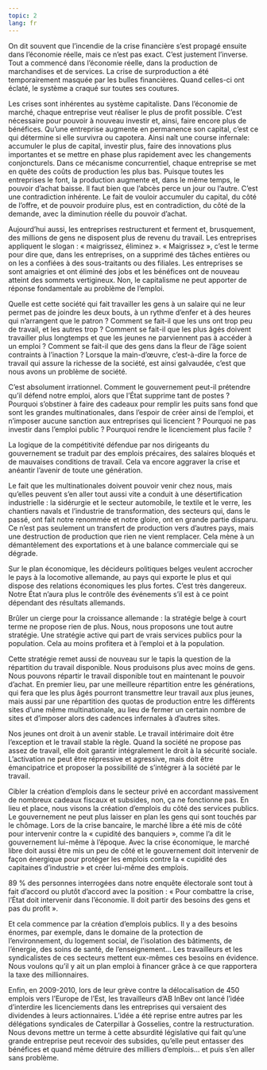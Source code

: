 ```yaml
---
topic: 2
lang: fr
---
```

On dit souvent que l’incendie de la crise financière s’est propagé ensuite
dans l’économie réelle, mais ce n’est pas exact. C’est justement l’inverse.
Tout a commencé dans l’économie réelle, dans la production de marchandises et
de services. La crise de surproduction a été temporairement masquée par les
bulles financières. Quand celles-ci ont éclaté, le système a craqué sur toutes
ses coutures.

Les crises sont inhérentes au système capitaliste. Dans l’économie de marché,
chaque entreprise veut réaliser le plus de profit possible. C’est nécessaire
pour pouvoir à nouveau investir et, ainsi, faire encore plus de bénéfices.
Qu’une entreprise augmente en permanence son capital, c’est ce qui détermine
si elle survivra ou capotera. Ainsi naît une course infernale: accumuler le
plus de capital, investir plus, faire des innovations plus importantes et se
mettre en phase plus rapidement avec les changements conjoncturels. Dans ce
mécanisme concurrentiel, chaque entreprise se met en quête des coûts de
production les plus bas. Puisque toutes les entreprises le font, la production
augmente et, dans le même temps, le pouvoir d’achat baisse. Il faut bien que
l’abcès perce un jour ou l’autre. C’est une contradiction inhérente. Le fait
de vouloir accumuler du capital, du côté de l’offre, et de pouvoir produire
plus, est en contradiction, du côté de la demande, avec la diminution réelle
du pouvoir d’achat.

Aujourd’hui aussi, les entreprises restructurent et ferment et, brusquement,
des millions de gens ne disposent plus de revenu du travail. Les entreprises
appliquent le slogan : « maigrissez, éliminez ». « Maigrissez », c’est le
terme pour dire que, dans les entreprises, on a supprimé des tâches entières
ou on les a confiées à des sous-traitants ou des filiales. Les entreprises se
sont amaigries et ont éliminé des jobs et les bénéfices ont de nouveau atteint
des sommets vertigineux. Non, le capitalisme ne peut apporter de réponse
fondamentale au problème de l’emploi.

Quelle est cette société qui fait travailler les gens à un salaire qui ne leur
permet pas de joindre les deux bouts, à un rythme d’enfer et à des heures qui
n’arrangent que le patron ? Comment se fait-il que les uns ont trop peu de
travail, et les autres trop ? Comment se fait-il que les plus âgés doivent
travailler plus longtemps et que les jeunes ne parviennent pas à accéder à un
emploi ? Comment se fait-il que des gens dans la fleur de l’âge soient
contraints à l’inaction ? Lorsque la main-d’œuvre, c’est-à-dire la force de
travail qui assure la richesse de la société, est ainsi galvaudée, c’est que
nous avons un problème de société.

C’est absolument irrationnel. Comment le gouvernement peut-il prétendre qu’il
défend notre emploi, alors que l’État supprime tant de postes ? Pourquoi
s’obstiner à faire des cadeaux pour remplir les puits sans fond que sont les
grandes multinationales, dans l’espoir de créer ainsi de l’emploi, et
n’imposer aucune sanction aux entreprises qui licencient ? Pourquoi ne pas
investir dans l’emploi public ? Pourquoi rendre le licenciement plus facile ?

La logique de la compétitivité défendue par nos dirigeants du gouvernement se
traduit par des emplois précaires, des salaires bloqués et de mauvaises
conditions de travail. Cela va encore aggraver la crise et anéantir l’avenir
de toute une génération.

Le fait que les multinationales doivent pouvoir venir chez nous, mais qu’elles
peuvent s’en aller tout aussi vite a conduit à une désertification
industrielle : la sidérurgie et le secteur automobile, le textile et le verre,
les chantiers navals et l’industrie de transformation, des secteurs qui, dans
le passé, ont fait notre renommée et notre gloire, ont en grande partie
disparu. Ce n’est pas seulement un transfert de production vers d’autres pays,
mais une destruction de production que rien ne vient remplacer. Cela mène à un
démantèlement des exportations et à une balance commerciale qui se dégrade.

Sur le plan économique, les décideurs politiques belges veulent accrocher le
pays à la locomotive allemande, au pays qui exporte le plus et qui dispose des
relations économiques les plus fortes. C’est très dangereux. Notre État n’aura
plus le contrôle des événements s’il est à ce point dépendant des résultats
allemands.

Brûler un cierge pour la croissance allemande : la stratégie belge à court
terme ne propose rien de plus. Nous, nous proposons une tout autre stratégie.
Une stratégie active qui part de vrais services publics pour la population.
Cela au moins profitera et à l’emploi et à la population.

Cette stratégie remet aussi de nouveau sur le tapis la question de la
répartition du travail disponible. Nous produisons plus avec moins de gens.
Nous pouvons répartir le travail disponible tout en maintenant le pouvoir
d’achat. En premier lieu, par une meilleure répartition entre les générations,
qui fera que les plus âgés pourront transmettre leur travail aux plus jeunes,
mais aussi par une répartition des quotas de production entre les différents
sites d’une même multinationale, au lieu de fermer un certain nombre de sites
et d’imposer alors des cadences infernales à d’autres sites.

Nos jeunes ont droit à un avenir stable. Le travail intérimaire doit être
l’exception et le travail stable la règle. Quand la société ne propose pas
assez de travail, elle doit garantir intégralement le droit à la sécurité
sociale. L’activation ne peut être répressive et agressive, mais doit être
émancipatrice et proposer la possibilité de s’intégrer à la société par le
travail.

Cibler la création d’emplois dans le secteur privé en accordant massivement de
nombreux cadeaux fiscaux et subsides, non, ça ne fonctionne pas. En lieu et
place, nous visons la création d’emplois du côté des services publics. Le
gouvernement ne peut plus laisser en plan les gens qui sont touchés par le
chômage. Lors de la crise bancaire, le marché libre a été mis de côté pour
intervenir contre la « cupidité des banquiers », comme l’a dit le gouvernement
lui-même à l’époque. Avec la crise économique, le marché libre doit aussi être
mis un peu de côté et le gouvernement doit intervenir de façon énergique pour
protéger les emplois contre la « cupidité des capitaines d’industrie » et
créer lui-même des emplois.

89 % des personnes interrogées dans notre enquête électorale sont tout à fait
d’accord ou plutôt d’accord avec la position : « Pour combattre la crise,
l’État doit intervenir dans l’économie. Il doit partir des besoins des gens et
pas du profit ».

Et cela commence par la création d’emplois publics. Il y a des besoins
énormes, par exemple, dans le domaine de la protection de l’environnement, du
logement social, de l’isolation des bâtiments, de l’énergie, des soins de
santé, de l’enseignement… Les travailleurs et les syndicalistes de ces
secteurs mettent eux-mêmes ces besoins en évidence. Nous voulons qu’il y ait
un plan emploi à financer grâce à ce que rapportera la taxe des millionnaires.

Enfin, en 2009-2010, lors de leur grève contre la délocalisation de 450
emplois vers l’Europe de l’Est, les travailleurs d’AB InBev ont lancé l’idée
d’interdire les licenciements dans les entreprises qui versaient des
dividendes à leurs actionnaires. L’idée a été reprise entre autres par les
délégations syndicales de Caterpillar à Gosselies, contre la restructuration.
Nous devons mettre un terme à cette absurdité législative qui fait qu’une
grande entreprise peut recevoir des subsides, qu’elle peut entasser des
bénéfices et quand même détruire des milliers d’emplois… et puis s’en aller
sans problème.


